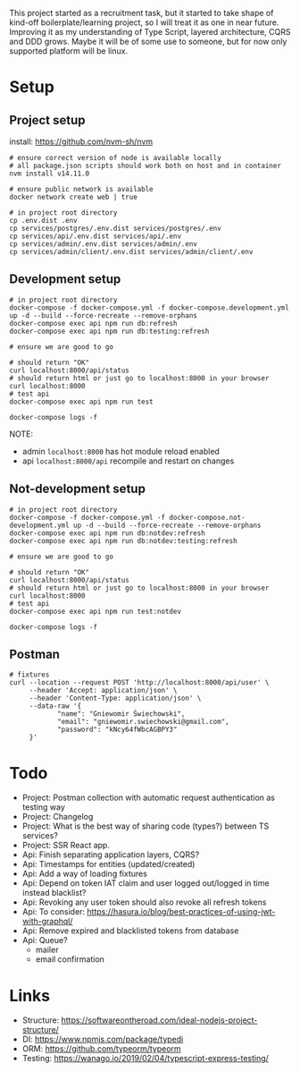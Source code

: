 This project started as a recruitment task, but it started to take shape of kind-off boilerplate/learning project, so I will treat it as one in near future. Improving it as my understanding of Type Script, layered architecture, CQRS and DDD grows. Maybe it will be of some use to someone, but for now only supported platform will be linux.    

# Setup

## Project setup

install: https://github.com/nvm-sh/nvm

```shell script
# ensure correct version of node is available locally
# all package.json scripts should work both on host and in container 
nvm install v14.11.0

# ensure public network is available
docker network create web | true

# in project root directory
cp .env.dist .env
cp services/postgres/.env.dist services/postgres/.env
cp services/api/.env.dist services/api/.env
cp services/admin/.env.dist services/admin/.env
cp services/admin/client/.env.dist services/admin/client/.env
```

## Development setup

```shell script
# in project root directory
docker-compose -f docker-compose.yml -f docker-compose.development.yml up -d --build --force-recreate --remove-orphans
docker-compose exec api npm run db:refresh
docker-compose exec api npm run db:testing:refresh

# ensure we are good to go

# should return "OK" 
curl localhost:8000/api/status
# should return html or just go to localhost:8000 in your browser   
curl localhost:8000
# test api
docker-compose exec api npm run test

docker-compose logs -f
```

NOTE:
- admin `localhost:8000` has hot module reload enabled
- api `localhost:8000/api` recompile and restart on changes
 
## Not-development setup
 
```shell script
# in project root directory
docker-compose -f docker-compose.yml -f docker-compose.not-development.yml up -d --build --force-recreate --remove-orphans
docker-compose exec api npm run db:notdev:refresh
docker-compose exec api npm run db:notdev:testing:refresh

# ensure we are good to go

# should return "OK" 
curl localhost:8000/api/status
# should return html or just go to localhost:8000 in your browser   
curl localhost:8000
# test api
docker-compose exec api npm run test:notdev

docker-compose logs -f
```

## Postman

```
# fixtures
curl --location --request POST 'http://localhost:8000/api/user' \
     --header 'Accept: application/json' \
     --header 'Content-Type: application/json' \
     --data-raw '{
            "name": "Gniewomir Świechowski",
            "email": "gniewomir.swiechowski@gmail.com",
            "password": "kNcy64fWbcAGBPY3"
     }'
```

# Todo
* Project: Postman collection with automatic request authentication as testing way
* Project: Changelog
* Project: What is the best way of sharing code (types?) between TS services?
* Project: SSR React app. 
* Api: Finish separating application layers, CQRS?
* Api: Timestamps for entities (updated/created)
* Api: Add a way of loading fixtures
* Api: Depend on token IAT claim and user logged out/logged in time instead blacklist?
* Api: Revoking any user token should also revoke all refresh tokens
* Api: To consider: https://hasura.io/blog/best-practices-of-using-jwt-with-graphql/
* Api: Remove expired and blacklisted tokens from database
* Api: Queue?
    * mailer
    * email confirmation

# Links
* Structure: https://softwareontheroad.com/ideal-nodejs-project-structure/
* DI: https://www.npmjs.com/package/typedi
* ORM: https://github.com/typeorm/typeorm
* Testing: https://wanago.io/2019/02/04/typescript-express-testing/
